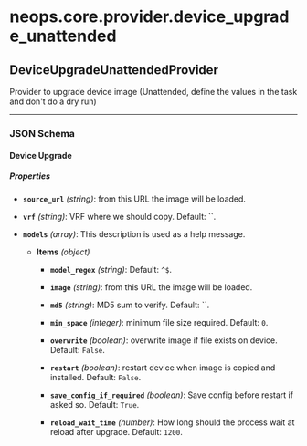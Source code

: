 # neops.core.provider.device_upgrade_unattended
## DeviceUpgradeUnattendedProvider
Provider to upgrade device image (Unattended, define the values in the task and don't do a dry run)

----------
### JSON Schema
#### Device Upgrade


##### Properties


- **`source_url`** *(string)*: from this URL the image will be loaded.

- **`vrf`** *(string)*: VRF where we should copy. Default: ``.

- **`models`** *(array)*: This description is used as a help message.

  - **Items** *(object)*

    - **`model_regex`** *(string)*: Default: `^$`.

    - **`image`** *(string)*: from this URL the image will be loaded.

    - **`md5`** *(string)*: MD5 sum to verify. Default: ``.

    - **`min_space`** *(integer)*: minimum file size required. Default: `0`.

    - **`overwrite`** *(boolean)*: overwrite image if file exists on device. Default: `False`.

    - **`restart`** *(boolean)*: restart device when image is copied and installed. Default: `False`.

    - **`save_config_if_required`** *(boolean)*: Save config before restart if asked so. Default: `True`.

    - **`reload_wait_time`** *(number)*: How long should the process wait at reload after upgrade. Default: `1200`.
